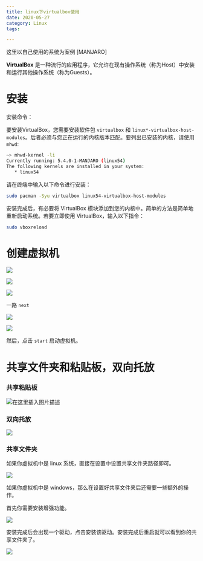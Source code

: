 ```yaml
---
title: linux下virtualbox使用
date: 2020-05-27
category: Linux
tags:

---
```


这里以自己使用的系统为案例  [MANJARO]

**VirtualBox** 是一种流行的应用程序，它允许在现有操作系统（称为Host）中安装和运行其他操作系统（称为Guests）。

# 安装

安装命令：

要安装VirtualBox，您需要安装软件包 `virtualbox` 和 `linux*-virtualbox-host-modules`。后者必须与您正在运行的内核版本匹配。要列出已安装的内核，请使用 `mhwd`:

```bash
~> mhwd-kernel -li                                                           
Currently running: 5.4.0-1-MANJARO (linux54)
The following kernels are installed in your system:
   * linux54
```

请在终端中输入以下命令进行安装：

```bash
sudo pacman -Syu virtualbox linux54-virtualbox-host-modules
```

安装完成后，有必要将 VirtualBox 模块添加到您的内核中。简单的方法是简单地重新启动系统。若要立即使用 VirtualBox，输入以下指令：

```bash
sudo vboxreload
```

# 创建虚拟机

![](https://img-blog.csdnimg.cn/20200527230608350.png?x-oss-process=image/watermark,type_ZmFuZ3poZW5naGVpdGk,shadow_10,text_aHR0cHM6Ly9ibG9nLmNzZG4ubmV0L3FxXzM4NDEwNDk0,size_16,color_FFFFFF,t_70#pic_center)

![](https://img-blog.csdnimg.cn/20200527231003133.png?x-oss-process=image/watermark,type_ZmFuZ3poZW5naGVpdGk,shadow_10,text_aHR0cHM6Ly9ibG9nLmNzZG4ubmV0L3FxXzM4NDEwNDk0,size_16,color_FFFFFF,t_70#pic_center)

![](https://img-blog.csdnimg.cn/2020052723101841.png?x-oss-process=image/watermark,type_ZmFuZ3poZW5naGVpdGk,shadow_10,text_aHR0cHM6Ly9ibG9nLmNzZG4ubmV0L3FxXzM4NDEwNDk0,size_16,color_FFFFFF,t_70#pic_center)

一路 `next`

![](https://img-blog.csdnimg.cn/20200527231406775.png?x-oss-process=image/watermark,type_ZmFuZ3poZW5naGVpdGk,shadow_10,text_aHR0cHM6Ly9ibG9nLmNzZG4ubmV0L3FxXzM4NDEwNDk0,size_16,color_FFFFFF,t_70#pic_center)

![](https://img-blog.csdnimg.cn/20200527231751967.png?x-oss-process=image/watermark,type_ZmFuZ3poZW5naGVpdGk,shadow_10,text_aHR0cHM6Ly9ibG9nLmNzZG4ubmV0L3FxXzM4NDEwNDk0,size_16,color_FFFFFF,t_70#pic_center)

然后，点击 `start` 启动虚拟机。

# 共享文件夹和粘贴板，双向托放

### 共享粘贴板

![在这里插入图片描述](https://img-blog.csdnimg.cn/2020052723345798.jpg?x-oss-process=image/watermark,type_ZmFuZ3poZW5naGVpdGk,shadow_10,text_aHR0cHM6Ly9ibG9nLmNzZG4ubmV0L3FxXzM4NDEwNDk0,size_16,color_FFFFFF,t_70#pic_center)

### 双向托放

![](https://img-blog.csdnimg.cn/20200527233442900.jpg?x-oss-process=image/watermark,type_ZmFuZ3poZW5naGVpdGk,shadow_10,text_aHR0cHM6Ly9ibG9nLmNzZG4ubmV0L3FxXzM4NDEwNDk0,size_16,color_FFFFFF,t_70#pic_center)

### 共享文件夹

如果你虚拟机中是 linux 系统，直接在设置中设置共享文件夹路径即可。

![](https://img-blog.csdnimg.cn/20200527233719542.png?x-oss-process=image/watermark,type_ZmFuZ3poZW5naGVpdGk,shadow_10,text_aHR0cHM6Ly9ibG9nLmNzZG4ubmV0L3FxXzM4NDEwNDk0,size_16,color_FFFFFF,t_70#pic_center)

如果你虚拟机中是 windows，那么在设置好共享文件夹后还需要一些额外的操作。

首先你需要安装增强功能。

![](https://img-blog.csdnimg.cn/20200527234655728.png?x-oss-process=image/watermark,type_ZmFuZ3poZW5naGVpdGk,shadow_10,text_aHR0cHM6Ly9ibG9nLmNzZG4ubmV0L3FxXzM4NDEwNDk0,size_16,color_FFFFFF,t_70#pic_center)

安装完成后会出现一个驱动，点击安装该驱动。安装完成后重启就可以看到你的共享文件夹了。

![](https://img-blog.csdnimg.cn/20200527234751103.png?x-oss-process=image/watermark,type_ZmFuZ3poZW5naGVpdGk,shadow_10,text_aHR0cHM6Ly9ibG9nLmNzZG4ubmV0L3FxXzM4NDEwNDk0,size_16,color_FFFFFF,t_70#pic_center)

